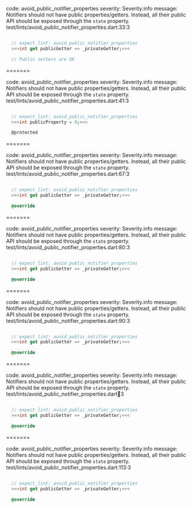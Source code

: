 code: avoid_public_notifier_properties
severity: Severity.info
message: Notifiers should not have public properties/getters. Instead, all their public API should be exposed through the `state` property.
test/lints/avoid_public_notifier_properties.dart:33:3

```dart

  // expect_lint: avoid_public_notifier_properties
  >>>int get publicGetter => _privateGetter;<<<

  // Public setters are OK
```

=======

code: avoid_public_notifier_properties
severity: Severity.info
message: Notifiers should not have public properties/getters. Instead, all their public API should be exposed through the `state` property.
test/lints/avoid_public_notifier_properties.dart:41:3

```dart

  // expect_lint: avoid_public_notifier_properties
  >>>int publicProperty = 0;<<<

  @protected
```

=======

code: avoid_public_notifier_properties
severity: Severity.info
message: Notifiers should not have public properties/getters. Instead, all their public API should be exposed through the `state` property.
test/lints/avoid_public_notifier_properties.dart:67:3

```dart

  // expect_lint: avoid_public_notifier_properties
  >>>int get publicGetter => _privateGetter;<<<

  @override
```

=======

code: avoid_public_notifier_properties
severity: Severity.info
message: Notifiers should not have public properties/getters. Instead, all their public API should be exposed through the `state` property.
test/lints/avoid_public_notifier_properties.dart:80:3

```dart

  // expect_lint: avoid_public_notifier_properties
  >>>int get publicGetter => _privateGetter;<<<

  @override
```

=======

code: avoid_public_notifier_properties
severity: Severity.info
message: Notifiers should not have public properties/getters. Instead, all their public API should be exposed through the `state` property.
test/lints/avoid_public_notifier_properties.dart:90:3

```dart

  // expect_lint: avoid_public_notifier_properties
  >>>int get publicGetter => _privateGetter;<<<

  @override
```

=======

code: avoid_public_notifier_properties
severity: Severity.info
message: Notifiers should not have public properties/getters. Instead, all their public API should be exposed through the `state` property.
test/lints/avoid_public_notifier_properties.dart:100:3

```dart

  // expect_lint: avoid_public_notifier_properties
  >>>int get publicGetter => _privateGetter;<<<

  @override
```

=======

code: avoid_public_notifier_properties
severity: Severity.info
message: Notifiers should not have public properties/getters. Instead, all their public API should be exposed through the `state` property.
test/lints/avoid_public_notifier_properties.dart:113:3

```dart

  // expect_lint: avoid_public_notifier_properties
  >>>int get publicGetter => _privateGetter;<<<

  @override
```
